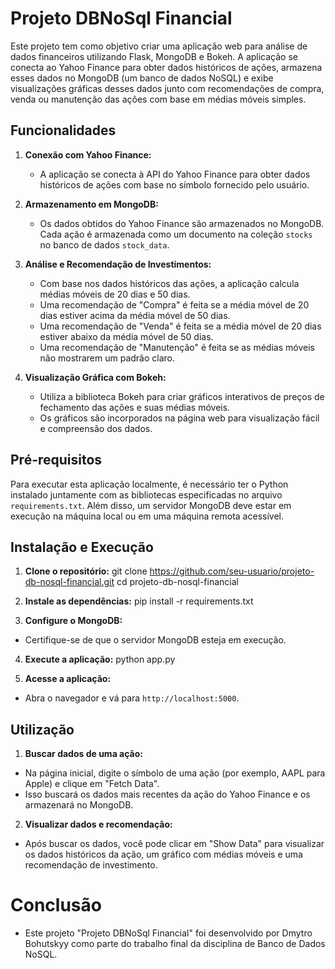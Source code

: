 # Projeto DBNoSql Financial

Este projeto tem como objetivo criar uma aplicação web para análise de dados financeiros utilizando Flask, MongoDB e Bokeh. A aplicação se conecta ao Yahoo Finance para obter dados históricos de ações, armazena esses dados no MongoDB (um banco de dados NoSQL) e exibe visualizações gráficas desses dados junto com recomendações de compra, venda ou manutenção das ações com base em médias móveis simples.

## Funcionalidades

1. **Conexão com Yahoo Finance:**
   - A aplicação se conecta à API do Yahoo Finance para obter dados históricos de ações com base no símbolo fornecido pelo usuário.

2. **Armazenamento em MongoDB:**
   - Os dados obtidos do Yahoo Finance são armazenados no MongoDB. Cada ação é armazenada como um documento na coleção `stocks` no banco de dados `stock_data`.

3. **Análise e Recomendação de Investimentos:**
   - Com base nos dados históricos das ações, a aplicação calcula médias móveis de 20 dias e 50 dias.
   - Uma recomendação de "Compra" é feita se a média móvel de 20 dias estiver acima da média móvel de 50 dias.
   - Uma recomendação de "Venda" é feita se a média móvel de 20 dias estiver abaixo da média móvel de 50 dias.
   - Uma recomendação de "Manutenção" é feita se as médias móveis não mostrarem um padrão claro.

4. **Visualização Gráfica com Bokeh:**
   - Utiliza a biblioteca Bokeh para criar gráficos interativos de preços de fechamento das ações e suas médias móveis.
   - Os gráficos são incorporados na página web para visualização fácil e compreensão dos dados.

## Pré-requisitos

Para executar esta aplicação localmente, é necessário ter o Python instalado juntamente com as bibliotecas especificadas no arquivo `requirements.txt`. Além disso, um servidor MongoDB deve estar em execução na máquina local ou em uma máquina remota acessível.

## Instalação e Execução

1. **Clone o repositório:**
git clone https://github.com/seu-usuario/projeto-db-nosql-financial.git
cd projeto-db-nosql-financial

2. **Instale as dependências:**
pip install -r requirements.txt

3. **Configure o MongoDB:**
- Certifique-se de que o servidor MongoDB esteja em execução.

4. **Execute a aplicação:**
python app.py

5. **Acesse a aplicação:**
- Abra o navegador e vá para `http://localhost:5000`.

## Utilização

1. **Buscar dados de uma ação:**
- Na página inicial, digite o símbolo de uma ação (por exemplo, AAPL para Apple) e clique em "Fetch Data".
- Isso buscará os dados mais recentes da ação do Yahoo Finance e os armazenará no MongoDB.

2. **Visualizar dados e recomendação:**
- Após buscar os dados, você pode clicar em "Show Data" para visualizar os dados históricos da ação, um gráfico com médias móveis e uma recomendação de investimento.

# Conclusão
- Este projeto "Projeto DBNoSql Financial" foi desenvolvido por Dmytro Bohutskyy como parte do trabalho final da disciplina de Banco de Dados NoSQL.
